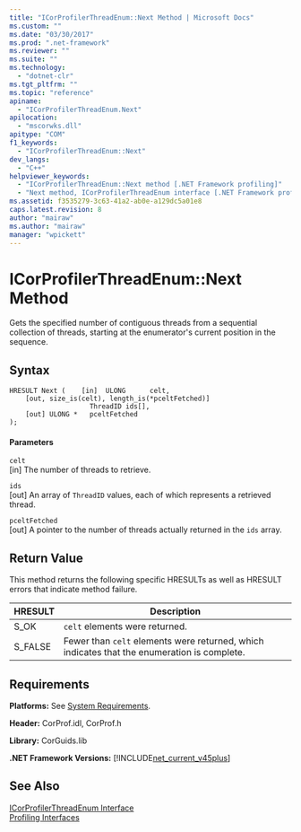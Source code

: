 ```yaml
---
title: "ICorProfilerThreadEnum::Next Method | Microsoft Docs"
ms.custom: ""
ms.date: "03/30/2017"
ms.prod: ".net-framework"
ms.reviewer: ""
ms.suite: ""
ms.technology: 
  - "dotnet-clr"
ms.tgt_pltfrm: ""
ms.topic: "reference"
apiname: 
  - "ICorProfilerThreadEnum.Next"
apilocation: 
  - "mscorwks.dll"
apitype: "COM"
f1_keywords: 
  - "ICorProfilerThreadEnum::Next"
dev_langs: 
  - "C++"
helpviewer_keywords: 
  - "ICorProfilerThreadEnum::Next method [.NET Framework profiling]"
  - "Next method, ICorProfilerThreadEnum interface [.NET Framework profiling]"
ms.assetid: f3535279-3c63-41a2-ab0e-a129dc5a01e8
caps.latest.revision: 8
author: "mairaw"
ms.author: "mairaw"
manager: "wpickett"
---
```

# ICorProfilerThreadEnum::Next Method
Gets the specified number of contiguous threads from a sequential collection of threads, starting at the enumerator's current position in the sequence.  
  
## Syntax  
  
```  
HRESULT Next (    [in]  ULONG      celt,  
    [out, size_is(celt), length_is(*pceltFetched)]  
                    ThreadID ids[],  
    [out] ULONG *   pceltFetched  
);  
```  
  
#### Parameters  
 `celt`  
 [in] The number of threads to retrieve.  
  
 `ids`  
 [out] An array of `ThreadID` values, each of which represents a retrieved thread.  
  
 `pceltFetched`  
 [out] A pointer to the number of threads actually returned in the `ids` array.  
  
## Return Value  
 This method returns the following specific HRESULTs as well as HRESULT errors that indicate method failure.  
  
|HRESULT|Description|  
|-------------|-----------------|  
|S_OK|`celt` elements were returned.|  
|S_FALSE|Fewer than `celt` elements were returned, which indicates that the enumeration is complete.|  
  
## Requirements  
 **Platforms:** See [System Requirements](../../../../docs/framework/get-started/system-requirements.md).  
  
 **Header:** CorProf.idl, CorProf.h  
  
 **Library:** CorGuids.lib  
  
 **.NET Framework Versions:** [!INCLUDE[net_current_v45plus](../../../../includes/net-current-v45plus-md.md)]  
  
## See Also  
 [ICorProfilerThreadEnum Interface](../../../../docs/framework/unmanaged-api/profiling/icorprofilerthreadenum-interface.md)   
 [Profiling Interfaces](../../../../docs/framework/unmanaged-api/profiling/profiling-interfaces.md)